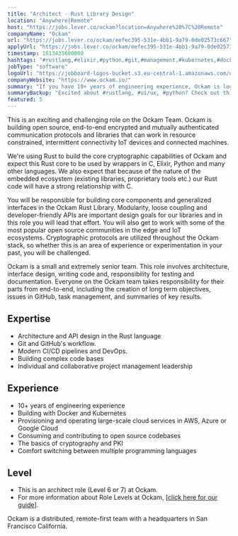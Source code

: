```yaml
---
title: "Architect - Rust Library Design"
location: "Anywhere|Remote"
host: "https://jobs.lever.co/ockam?location=Anywhere%20%7C%20Remote"
companyName: "Ockam"
url: "https://jobs.lever.co/ockam/eefec395-531e-4bb1-9a79-0de02573c667"
applyUrl: "https://jobs.lever.co/ockam/eefec395-531e-4bb1-9a79-0de02573c667/apply"
timestamp: 1613433600000
hashtags: "#rustlang,#elixir,#python,#git,#management,#kubernetes,#docker,#aws,#azure,#operations"
jobType: "software"
logoUrl: "https://jobboard-logos-bucket.s3.eu-central-1.amazonaws.com/ockam"
companyWebsite: "https://www.ockam.io/"
summary: "If you have 10+ years of engineering experience, Ockam is looking for someone with your skillset."
summaryBackup: "Excited about #rustlang, #ui/ux, #python? Check out this job post!"
featured: 5
---
```


This is an exciting and challenging role on the Ockam Team. Ockam is building open source, end-to-end encrypted and mutually authenticated communication protocols and libraries that can work in resource constrained, intermittent connectivity IoT devices and connected machines.

We're using Rust to build the core cryptographic capabilities of Ockam and expect this Rust core to be used by wrappers in C, Elixir, Python and many other languages. We also expect that because of the nature of the embedded ecosystem (existing libraries, proprietary tools etc.) our Rust code will have a strong relationship with C.

You will be responsible for building core components and generalized interfaces in the Ockam Rust Library. Modularity, loose coupling and developer-friendly APIs are important design goals for our libraries and in this role you will lead that effort. You will also get to work with some of the most popular open source communities in the edge and IoT ecosystems. Cryptographic protocols are utilized throughout the Ockam stack, so whether this is an area of experience or experimentation in your past, you will be challenged.

Ockam is a small and extremely senior team. This role involves architecture, interface design, writing code and, responsibility for testing and documentation. Everyone on the Ockam team takes responsibility for their parts from end-to-end, including the creation of long term objectives, issues in GitHub, task management, and summaries of key results.

## Expertise

*   Architecture and API design in the Rust language
*   Git and GitHub's workflow.
*   Modern CI/CD pipelines and DevOps.
*   Building complex code bases
*   Individual and collaborative project management leadership

## Experience

*   10+ years of engineering experience
*   Building with Docker and Kubernetes
*   Provisioning and operating large-scale cloud services in AWS, Azure or Google Cloud
*   Consuming and contributing to open source codebases
*   The basics of cryptography and PKI
*   Comfort switching between multiple programming languages

## Level

*   This is an architect role (Level 6 or 7) at Ockam.
*   For more information about Role Levels at Ockam, \[[click here for our guide](https://www.ockam.io/learn/how-to-guides/high-performance-team/engineering_levels/)\].

Ockam is a distributed, remote-first team with a headquarters in San Francisco California.
